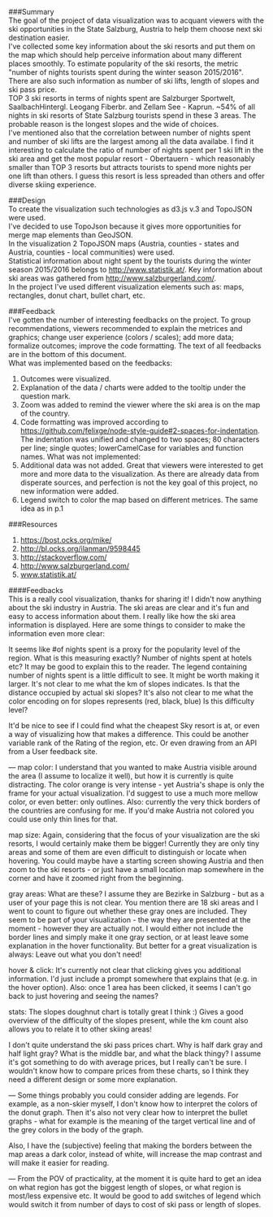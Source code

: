 ###Summary   
The goal of the project of data visualization was to acquant viewers with the ski opportunities in the State Salzburg, Austria to help them choose next ski destination easier.   
I've collected some key information about the ski resorts and put them on the map which should help perceive information about many different places smoothly. To estimate popularity of the ski resorts, the metric "number of nights tourists spent during the winter season 2015/2016". There are also such information as number of ski lifts, length of slopes and ski pass price.  
TOP 3 ski resorts in terms of nights spent are Salzburger Sportwelt, SaalbachHintergl. Leogang Fiberbr. and Zellam See - Kaprun. ~54% of all nights in ski resorts of State Salzburg tourists spend in these 3 areas. The probable reason is the longest slopes and the wide of choices.  
I've mentioned also that the correlation between number of nights spent and number of ski lifts are the largest among all the data availabe. I find it interesting to calculate the ratio of number of nights spent per 1 ski lift in the ski area and get the most popular resort - Obertauern - which reasonably smaller than TOP 3 resorts but attracts tourists to spend more nights per one lift than others. I guess this resort is less spreaded than others and offer diverse skiing experience.  
   
###Design   
To create the visualization such technologies as d3.js v.3 and TopoJSON were used.   
I've decided to use TopoJson because it gives more opportunities for merge map elements than GeoJSON.   
In the visualization 2 TopoJSON maps (Austria, counties - states and Austria, counties - local communities) were used.   
Statistical information about night spent by the tourists during the winter season 2015/2016 belongs to http://www.statistik.at/. Key information about ski areas was gathered from http://www.salzburgerland.com/.   
In the project I've used different visualization elements such as: maps, rectangles, donut chart, bullet chart, etc.   
   
###Feedback   
I've gotten the number of interesting feedbacks on the project. To group recommendations, viewers recommended to explain the metrices and graphics; change user experience (colors / scales); add more data; formalize outcomes; improve the code formatting. The text of all feedbacks are in the bottom of this document.  
What was implemented based on the feedbacks:
1. Outcomes were visualized.
2. Explanation of the data / charts were added to the tooltip under the question mark.
3. Zoom was added to remind the viewer where the ski area is on the map of the country.
4. Code formatting was improved according to https://github.com/felixge/node-style-guide#2-spaces-for-indentation. The indentation was unified and changed to two spaces; 80 characters per line; single quotes; lowerCamelCase for variables and function names.
What was not implemented:
1.  Additional data was not added. Great that viewers were interested to get more and more data to the visualization. As there are already data from disperate sources, and perfection is not the key goal of this project, no new information were added.  
2.  Legend switch to color the map based on different metrices. The same idea as in p.1
   
###Resources   
1.  https://bost.ocks.org/mike/   
2. http://bl.ocks.org/ilanman/9598445   
3. http://stackoverflow.com/   
4. http://www.salzburgerland.com/   
5. www.statistik.at/   


####Feedbacks  
This is a really cool visualization, thanks for sharing it! I didn't now anything about the ski industry in Austria. The ski areas are clear and it's fun and easy to access information about them. I really like how the ski area information is displayed. Here are some things to consider to make the information even more clear:

It seems like #of nights spent is a proxy for the popularity level of the region. What is this measuring exactly? Number of nights spent at hotels etc? It may be good to explain this to the reader.
The legend containing number of nights spent is a little difficult to see. It might be worth making it larger.
It's not clear to me what the km of slopes indicates. Is that the distance occupied by actual ski slopes?
It's also not clear to me what the color encoding on for slopes represents (red, black, blue) Is this difficulty level?

It'd be nice to see if I could find what the cheapest Sky resort is at, or even a way of visualizing how that makes a difference. This could be another variable rank of the Rating of the region, etc. Or even drawing from an API from a User feedback site.

—
map color:
I understand that you wanted to make Austria visible around the area (I assume to localize it well), but how it is currently is quite distracting.
The color orange is very intense - yet Austria's shape is only the frame for your actual visualization. I'd suggest to use a much more mellow color, or even better: only outlines.
Also: currently the very thick borders of the countries are confusing for me. If you'd make Austria not colored you could use only thin lines for that.

map size:
Again, considering that the focus of your visualization are the ski resorts, I would certainly make them be bigger! Currently they are only tiny areas and some of them are even difficult to distinguish or locate when hovering.
You could maybe have a starting screen showing Austria and then zoom to the ski resorts - or just have a small location map somewhere in the corner and have it zoomed right from the beginning.

gray areas:
What are these? I assume they are Bezirke in Salzburg - but as a user of your page this is not clear. You mention there are 18 ski areas and I went to count to figure out whether these gray ones are included.
They seem to be part of your visualization - the way they are presented at the moment - however they are actually not.
I would either not include the border lines and simply make it one gray section, or at least leave some explanation in the hover functionality.
But better for a great visualization is always: Leave out what you don't need!

hover & click:
It's currently not clear that clicking gives you additional information. I'd just include a prompt somewhere that explains that (e.g. in the hover option).
Also: once 1 area has been clicked, it seems I can't go back to just hovering and seeing the names?

stats:
The slopes doughnut chart is totally great I think :)
Gives a good overview of the difficulty of the slopes present, while the km count also allows you to relate it to other skiing areas!

I don't quite understand the ski pass prices chart. Why is half dark gray and half light gray? What is the middle bar, and what the black thingy? I assume it's got something to do with average prices, but I really can't be sure. I wouldn't know how to compare prices from these charts, so I think they need a different design or some more explanation.

—
Some things probably you could consider adding are legends. For example, as a non-skier myself, I don't know how to interpret the colors of the donut graph. Then it's also not very clear how to interpret the bullet graphs - what for example is the meaning of the target vertical line and of the grey colors in the body of the graph.

Also, I have the (subjective) feeling that making the borders between the map areas a dark color, instead of white, will increase the map contrast and will make it easier for reading.

— 
From the POV of practicality, at the moment it is quite hard to get an idea on what region has got the biggest length of slopes, or what region is most/less expensive etc. It would be good to add switches of legend which would switch it from number of days to cost of ski pass or length of slopes.
